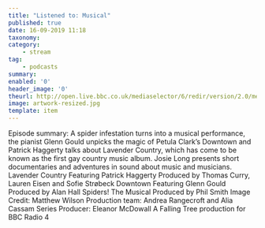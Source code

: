 ```yaml
---
title: "Listened to: Musical"
published: true
date: 16-09-2019 11:18
taxonomy:
category:
	- stream
tag:
	- podcasts
summary:
enabled: '0'
header_image: '0'
theurl: http://open.live.bbc.co.uk/mediaselector/6/redir/version/2.0/mediaset/audio-nondrm-download/proto/http/vpid/p07m9sg1.mp3
image: artwork-resized.jpg
template: item
---
```

 
Episode summary: A spider infestation turns into a musical performance, the pianist Glenn Gould unpicks the magic of Petula Clark’s Downtown and Patrick Haggerty talks about Lavender Country, which has come to be known as the first gay country music album. Josie Long presents short documentaries and adventures in sound about music and musicians. Lavender Country Featuring Patrick Haggerty Produced by Thomas Curry, Lauren Eisen and Sofie Strøbeck Downtown Featuring Glenn Gould Produced by Alan Hall Spiders! The Musical Produced by Phil Smith Image Credit: Matthew Wilson Production team: Andrea Rangecroft and Alia Cassam Series Producer: Eleanor McDowall A Falling Tree production for BBC Radio 4
